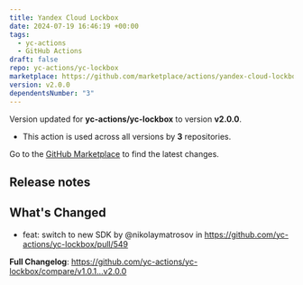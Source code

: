 ```yaml
---
title: Yandex Cloud Lockbox
date: 2024-07-19 16:46:19 +00:00
tags:
  - yc-actions
  - GitHub Actions
draft: false
repo: yc-actions/yc-lockbox
marketplace: https://github.com/marketplace/actions/yandex-cloud-lockbox
version: v2.0.0
dependentsNumber: "3"
---
```



Version updated for **yc-actions/yc-lockbox** to version **v2.0.0**.
- This action is used across all versions by **3** repositories.

Go to the [GitHub Marketplace](https://github.com/marketplace/actions/yandex-cloud-lockbox) to find the latest changes.

## Release notes

## What's Changed
* feat: switch to new SDK by @nikolaymatrosov in https://github.com/yc-actions/yc-lockbox/pull/549


**Full Changelog**: https://github.com/yc-actions/yc-lockbox/compare/v1.0.1...v2.0.0

